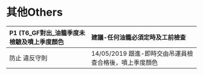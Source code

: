 # 其他Others

| P1 \(T6_GF對出_油籠季度未檢驗及噴上季度顏色 | 建議-任何油籠必須定時及工前檢查 |
| :--- | :--- |
| 防止 違反守則 | 14/05/2019 跟進-即時交由吊運員檢查合格後，噴上季度顏色 |


